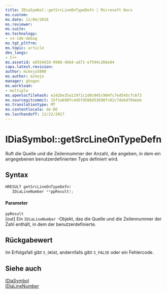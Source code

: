 ```yaml
---
title: IDiaSymbol::getSrcLineOnTypeDefn | Microsoft Docs
ms.custom: 
ms.date: 11/04/2016
ms.reviewer: 
ms.suite: 
ms.technology:
- vs-ide-debug
ms.tgt_pltfrm: 
ms.topic: article
dev_langs:
- C++
ms.assetid: ad554d18-9988-4b64-ad71-e7594c266e94
caps.latest.revision: 
author: mikejo5000
ms.author: mikejo
manager: ghogen
ms.workload:
- multiple
ms.openlocfilehash: e242be35a11971c1d0c045c904fc7ed545cfc6f3
ms.sourcegitcommit: 32f1a690fc445f9586d53698fc82c7debd784eeb
ms.translationtype: MT
ms.contentlocale: de-DE
ms.lasthandoff: 12/22/2017
---
```

# <a name="idiasymbolgetsrclineontypedefn"></a>IDiaSymbol::getSrcLineOnTypeDefn
Ruft die Quelle und die Zeilennummer der Anzahl, die angeben, in dem ein angegebenen benutzerdefinierten Typs definiert wird.  
  
## <a name="syntax"></a>Syntax  
  
```C++  
HRESULT getSrcLineOnTypeDefn(  
   IDiaLineNumber **ppResult);  
```  
  
#### <a name="parameters"></a>Parameter  
 `ppResult`  
 [out] Ein `IDiaLineNumber` -Objekt, das die Quelle und die Zeilennummer der Zahl enthält, in dem der benutzerdefinierte.  
  
## <a name="return-value"></a>Rückgabewert  
 Im Erfolgsfall gibt `S_OK`ist, andernfalls gibt `S_FALSE` oder ein Fehlercode.  
  
## <a name="see-also"></a>Siehe auch  
 [IDiaSymbol](../../debugger/debug-interface-access/idiasymbol.md)   
 [IDiaLineNumber](../../debugger/debug-interface-access/idialinenumber.md)